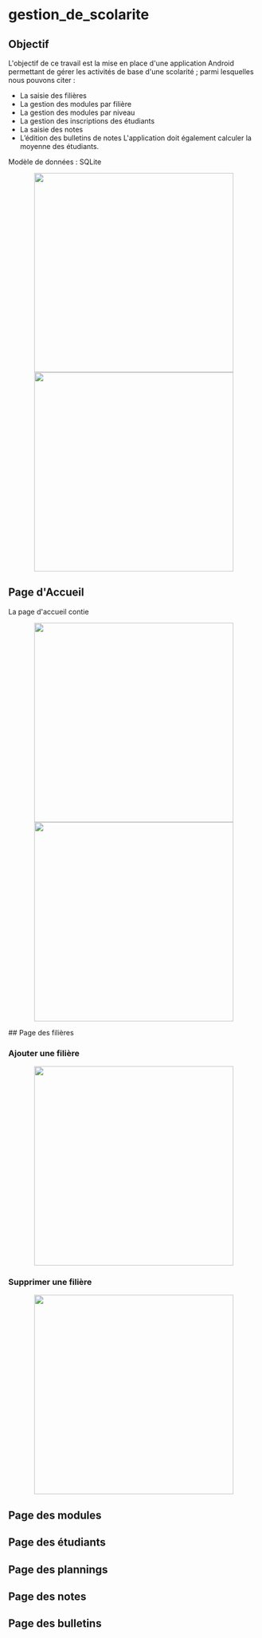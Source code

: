 # gestion_de_scolarite
## Objectif
L'objectif de ce travail est la mise en place d'une application Android permettant de gérer les activités de base d'une scolarité ; parmi lesquelles nous pouvons citer :
- La saisie des filières
- La gestion des modules par filière
- La gestion des modules par niveau
- La gestion des inscriptions des étudiants
- La saisie des notes
- L’édition des bulletins de notes
L'application doit également calculer la moyenne des étudiants.

Modèle de données : 
SQLite

<p align="middle">
  <img src="https://user-images.githubusercontent.com/65272079/154357896-f9e067c8-a703-48a8-8151-af7a0ad76342.png" height="400px"/>
  <img src="https://user-images.githubusercontent.com/65272079/154357912-b82ac006-ad38-4468-bd58-d52bf57c5d55.png" height="400px"/> 
</p>


## Page d'Accueil

La page d'accueil contie
<p align="middle">
  <img src="https://user-images.githubusercontent.com/65272079/154367088-17df007c-1470-4842-a273-ff695ae7bbb7.jpg" height="400px"/>
  <img src="https://user-images.githubusercontent.com/65272079/154367096-91d8d448-f591-46ae-8c9d-62c16fdd33fb.jpg" height="400px"/> 
</p>  
## Page des filières

### Ajouter une filière

<p align="middle">
  <img src="https://user-images.githubusercontent.com/65272079/154367902-5c8c5cac-edf8-40b3-8399-38a5f508937e.jpg" height="400px"/>
</p> 

### Supprimer une filière

<p align="middle">
  <img src="https://user-images.githubusercontent.com/65272079/154367906-ea876a99-c389-4241-8105-54d6ac5d35c5.jpg" height="400px"/>
</p> 

## Page des modules

## Page des étudiants

## Page des plannings

## Page des notes

## Page des bulletins
